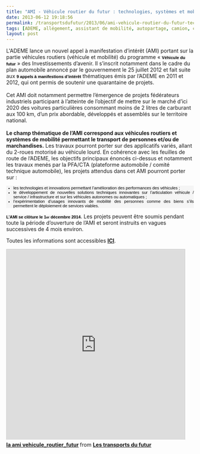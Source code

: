 ```yaml
---
title: "AMI - Véhicule routier du futur : technologies, systèmes et mobilité"
date: 2013-06-12 19:18:56
permalink: /transportsdufutur/2013/06/ami-vehicule-routier-du-futur-technologies-systemes-et-mobilite.html
tags: [ADEME, allégement, assistant de mobilité, autopartage, camion, carburant, collectivité, commuter, congestion, connectivité, covoiturage, cybercar, donnée data, économie de l'expérience, économie du quaternaire, économie fonctionnalité, Efficacité énergétique, Energie, innovation, internet, ITS, logistique, management de la mobilité, marchandises, mode doux, multimodes, parking, partage de données, partage de la voirie, pétrole, qualité de l'air, Service de mobilité, Véhicule, véhicule mono-usage, véhicule propre, vélo]
layout: post
---
```


L'ADEME lance un nouvel appel à manifestation d’intérêt (AMI) portant sur la partie véhicules routiers (véhicule et mobilité) du programme « <strong style="color: #000000; text-transform: none; line-height: normal; text-indent: 0px; letter-spacing: normal; font-family: Verdana, Arial, sans-serif; font-size: 11.19px; font-style: normal; font-variant: normal; word-spacing: 0px; white-space: normal; background-color: #f5f5f5;">Véhicule du futur</strong> » des Investissements d’avenir. Il s’inscrit notamment dans le cadre du plan automobile annoncé par le gouvernement le 25 juillet 2012 et fait suite aux <strong style="color: #000000; text-transform: none; line-height: normal; text-indent: 0px; letter-spacing: normal; font-family: Verdana, Arial, sans-serif; font-size: 11.19px; font-style: normal; font-variant: normal; word-spacing: 0px; white-space: normal; background-color: #f5f5f5;">9 appels à manifestions d’intérêt</strong> thématiques émis par l’ADEME en 2011 et 2012, qui ont permis de soutenir une quarantaine de projets. <br style="font: 11.19px/normal Verdana, Arial, sans-serif; color: #000000; text-transform: none; text-indent: 0px; letter-spacing: normal; word-spacing: 0px; white-space: normal; font-size-adjust: none; font-stretch: normal; background-color: #f5f5f5;" /><br style="font: 11.19px/normal Verdana, Arial, sans-serif; color: #000000; text-transform: none; text-indent: 0px; letter-spacing: normal; word-spacing: 0px; white-space: normal; font-size-adjust: none; font-stretch: normal; background-color: #f5f5f5;" />Cet AMI doit notamment permettre l’émergence de projets fédérateurs industriels participant à l’atteinte de l’objectif de mettre sur le marché d’ici 2020 des voitures particulières consommant moins de 2 litres de carburant aux 100 km, d’un prix abordable, développés et assemblés sur le territoire national. <br style="font: 11.19px/normal Verdana, Arial, sans-serif; color: #000000; text-transform: none; text-indent: 0px; letter-spacing: normal; word-spacing: 0px; white-space: normal; font-size-adjust: none; font-stretch: normal; background-color: #f5f5f5;" /><br style="font: 11.19px/normal Verdana, Arial, sans-serif; color: #000000; text-transform: none; text-indent: 0px; letter-spacing: normal; word-spacing: 0px; white-space: normal; font-size-adjust: none; font-stretch: normal; background-color: #f5f5f5;" /><strong>Le champ thématique de l’AMI correspond aux véhicules routiers et systèmes de mobilité permettant le transport de personnes et/ou de marchandises.</strong> Les travaux pourront porter sur des applicatifs variés, allant du 2-roues motorisé au véhicule lourd.   <!--more-->  En cohérence avec les feuilles de route de l’ADEME, les objectifs principaux énoncés ci-dessus et notamment les travaux menés par la PFA/CTA (plateforme automobile / comité technique automobile), les projets attendus dans cet AMI pourront porter sur : <ul style="font: 11.19px/normal Verdana, Arial, sans-serif; text-align: justify; color: #000000; text-transform: none; text-indent: 0px; letter-spacing: normal; word-spacing: 0px; list-style-image: url(http://www2.ademe.fr/images/ademe-V2/css/puce_point_ProdServ.gif); white-space: normal; font-size-adjust: none; font-stretch: normal; background-color: #f5f5f5;"> <li>les technologies et innovations permettant l’amélioration des performances des véhicules ;</li> <li>le développement de nouvelles solutions techniques innovantes sur l’articulation véhicule / service / infrastructure et sur les véhicules autonomes ou automatiques ;</li> <li>l’expérimentation d’usages innovants de mobilité des personnes comme des biens s’ils permettent le déploiement de services viables.</li> </ul> <p> <strong style="color: #000000; text-transform: none; line-height: normal; text-indent: 0px; letter-spacing: normal; font-family: Verdana, Arial, sans-serif; font-size: 11.19px; font-style: normal; font-variant: normal; word-spacing: 0px; white-space: normal; background-color: #f5f5f5;">L’AMI se clôture le 1<span style="font-size: xx-small;">er</span> décembre 2014</strong>. Les projets peuvent être soumis pendant toute la période d’ouverture de l’AMI et seront instruits en vagues successives de 4 mois environ.</p> <p>Toutes les informations sont accessibles <strong><a href="http://www2.ademe.fr/servlet/getDoc?cid=96&m=3&id=88232&p1=1" target="_blank">ICI</a></strong>.</p> <iframe frameborder="0" height="511" marginheight="0" marginwidth="0" scrolling="no" src="http://fr.slideshare.net/slideshow/embed_code/22869899" style="border: 1px solid #CCC; border-width: 1px 1px 0; margin-bottom: 5px;" width="479"> </iframe> <div style="margin-bottom: 5px;"> <strong> <a href="http://fr.slideshare.net/transportsdufutur/ia-ami-vehiculeroutierfutur" target="_blank" title="Ia ami vehicule_routier_futur">Ia ami vehicule_routier_futur</a> </strong> from <strong><a href="http://fr.slideshare.net/transportsdufutur" target="_blank">Les transports du futur</a></strong> </div>
